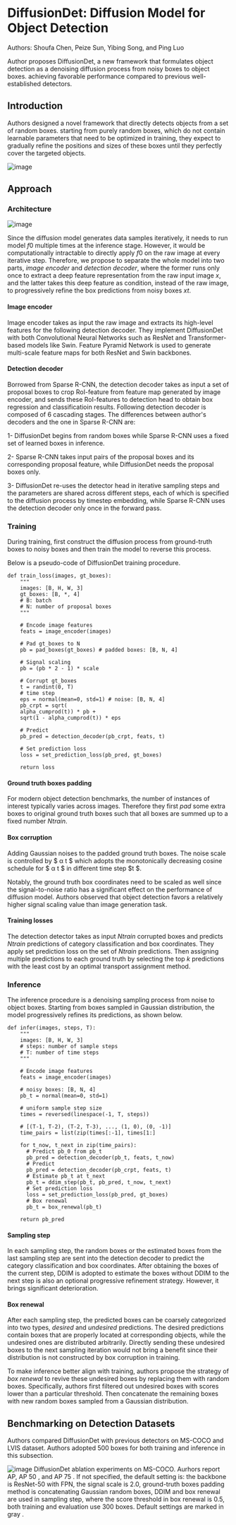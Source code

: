 # DiffusionDet: Diffusion Model for Object Detection

Authors: Shoufa Chen, Peize Sun, Yibing Song, and Ping Luo

Author proposes DiffusionDet, a new framework that formulates object detection as a denoising diffusion process from noisy boxes to object boxes. achieving favorable performance compared to previous well-established detectors.

## Introduction

Authors designed a novel framework that directly detects objects from a set of random boxes. starting from purely random boxes, which do not contain learnable parameters that need to be optimized in training, they expect to gradually refine the positions and sizes of these boxes until they perfectly cover the targeted objects.

![image](https://user-images.githubusercontent.com/59775002/203274521-fe1015f0-45a8-4b32-8620-03d7d5f2a99e.png)

## Approach

### Architecture

![image](https://user-images.githubusercontent.com/59775002/203274049-ba16adbd-0da6-476c-8ccb-6a9e30bc93a6.png)

Since the diffusion model generates data samples iteratively, it needs to run model $f0$ multiple times at the inference stage. However, it would be computationally intractable to directly apply $f0$ on the raw image at every iterative step. Therefore, we propose to separate the whole model into two parts, *image encoder* and *detection decoder*, where the former runs only once to extract a deep feature representation from the raw input image *x*, and the latter takes this deep feature as condition, instead of the raw image, to progressively refine the box predictions from noisy boxes *xt*.

#### Image encoder

Image encoder takes as input the raw image and extracts its high-level features for the following detection decoder. They implement DiffusionDet with both Convolutional Neural Networks such as ResNet and Transformer-based models like Swin. Feature Pyramid Network is used to generate multi-scale feature maps for both ResNet and Swin backbones.

#### Detection decoder

Borrowed from Sparse R-CNN, the detection decoder takes as input a set of proposal boxes to crop RoI-feature from feature map generated by image encoder, and sends these RoI-features to detection head to obtain box regression and classificatioin results. Following detection decoder is composed of 6 cascading stages. The differences between author's decoders and the one in Sparse R-CNN are:

1- DiffusionDet begins from random boxes while Sparse R-CNN uses a fixed set of learned boxes in inference.

2- Sparse R-CNN takes input pairs of the proposal boxes and its corresponding proposal feature, while DiffusionDet needs the proposal boxes only.

3- DiffusionDet re-uses the detector head in iterative sampling steps and the parameters are shared across different steps, each of which is specified to the diffusion process by timestep embedding, while Sparse R-CNN uses the detection decoder only once in the forward pass.

### Training

During training, first construct the diffusion process from ground-truth boxes to noisy boxes and then train the model to reverse this process.

Below is a pseudo-code of DiffusionDet training procedure.

```
def train_loss(images, gt_boxes):
    """
    images: [B, H, W, 3] 
    gt_boxes: [B, *, 4]
    # B: batch
    # N: number of proposal boxes
    """

    # Encode image features
    feats = image_encoder(images)

    # Pad gt_boxes to N
    pb = pad_boxes(gt_boxes) # padded boxes: [B, N, 4]

    # Signal scaling
    pb = (pb * 2 - 1) * scale

    # Corrupt gt_boxes
    t = randint(0, T)
    # time step
    eps = normal(mean=0, std=1) # noise: [B, N, 4]
    pb_crpt = sqrt(
    alpha_cumprod(t)) * pb +
    sqrt(1 - alpha_cumprod(t)) * eps

    # Predict
    pb_pred = detection_decoder(pb_crpt, feats, t)

    # Set prediction loss
    loss = set_prediction_loss(pb_pred, gt_boxes)

    return loss
```

#### Ground truth boxes padding

For modern object detection benchmarks, the number of instances of interest typically varies across images. Therefore they first *pad* some extra boxes to original ground truth boxes such that all boxes are summed up to a fixed number $Ntrain$.

#### Box corruption

Adding Gaussian noises to the padded ground truth boxes. The noise scale is controlled by $ α t $ which adopts the monotonically decreasing cosine schedule for $ α t $ in different time step $t  $.

Notably, the ground truth box coordinates need to be scaled as well since the signal-to-noise ratio has a significant effect on the performance of diffusion model. Authors observed that object detection favors a relatively higher signal scaling value than image generation task.

#### Training losses

The detection detector takes as input $Ntrain$ corrupted boxes and predicts $Ntrain$ predictions of category classification and box coordinates. They apply set prediction loss on the set of $Ntrain$ predictions. Then assigning multiple predictions to each ground truth by selecting the top $k$ predictions with the least cost by an optimal transport assignment method.

### Inference

The inference procedure is a denoising sampling process from noise to object boxes. Starting from boxes sampled in Gaussian distribution, the model progressively refines its predictions, as shown below.

```
def infer(images, steps, T):
    """
    images: [B, H, W, 3]
    # steps: number of sample steps
    # T: number of time steps
    """

    # Encode image features
    feats = image_encoder(images)

    # noisy boxes: [B, N, 4]
    pb_t = normal(mean=0, std=1)

    # uniform sample step size
    times = reversed(linespace(-1, T, steps))

    # [(T-1, T-2), (T-2, T-3), ..., (1, 0), (0, -1)]
    time_pairs = list(zip(times[:-1], times[1:]

    for t_now, t_next in zip(time_pairs):
      # Predict pb_0 from pb_t
      pb_pred = detection_decoder(pb_t, feats, t_now)
      # Predict
      pb_pred = detection_decoder(pb_crpt, feats, t) 
      # Estimate pb_t at t_next
      pb_t = ddim_step(pb_t, pb_pred, t_now, t_next)
      # Set prediction loss
      loss = set_prediction_loss(pb_pred, gt_boxes)
      # Box renewal
      pb_t = box_renewal(pb_t)

    return pb_pred
```

#### Sampling step

In each sampling step, the random boxes or the estimated boxes from the last sampling step are sent into the detection decoder to predict the category classification and box coordinates. After obtaining the boxes of the current step, DDIM is adopted to estimate the boxes without DDIM to the next step is also an optional progressive refinement strategy. However, it brings significant deterioration.

#### Box renewal

After each sampling step, the predicted boxes can be coarsely categorized into two types, *desired* and *undesired* predictions. The desired predictions contain boxes that are properly located at corresponding objects, while the undesired ones are distributed arbitrarily. Directly sending these undesired boxes to the next sampling iteration would not bring a benefit since their distribution is not constructed by box corruption in training.

To make inference better align with training, authors propose the strategy of *box renewal* to revive these undesired boxes by replacing them with random boxes. Specifically, authors first filtered out undesired boxes with scores lower than a particular threshold. Then concatenate the remaining boxes with new random boxes sampled from a Gaussian distribution.

## Benchmarking on Detection Datasets

Authors compared DiffusionDet with previous detectors on MS-COCO and LVIS dataset. Authors adopted 500 boxes for both training and inference in this subsection.

![image](https://user-images.githubusercontent.com/59775002/203274252-6ee06245-1162-4c5f-aac9-1a23748e9c1e.png)
DiffusionDet ablation experiments on MS-COCO. Aurhors report AP, AP 50 , and AP 75 . If not specified, the default setting is: the backbone is ResNet-50 with FPN, the signal scale is 2.0, ground-truth boxes padding method is concatenating Gaussian random boxes, DDIM and box renewal are used in sampling step, where the score threshold in box renewal is 0.5, both training and evaluation use 300 boxes. Default settings are marked in gray .
